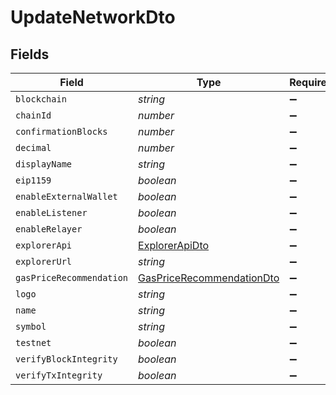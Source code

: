 # UpdateNetworkDto


## Fields

| Field                                                                         | Type                                                                          | Required                                                                      | Description                                                                   |
| ----------------------------------------------------------------------------- | ----------------------------------------------------------------------------- | ----------------------------------------------------------------------------- | ----------------------------------------------------------------------------- |
| `blockchain`                                                                  | *string*                                                                      | :heavy_minus_sign:                                                            | N/A                                                                           |
| `chainId`                                                                     | *number*                                                                      | :heavy_minus_sign:                                                            | N/A                                                                           |
| `confirmationBlocks`                                                          | *number*                                                                      | :heavy_minus_sign:                                                            | N/A                                                                           |
| `decimal`                                                                     | *number*                                                                      | :heavy_minus_sign:                                                            | N/A                                                                           |
| `displayName`                                                                 | *string*                                                                      | :heavy_minus_sign:                                                            | N/A                                                                           |
| `eip1159`                                                                     | *boolean*                                                                     | :heavy_minus_sign:                                                            | N/A                                                                           |
| `enableExternalWallet`                                                        | *boolean*                                                                     | :heavy_minus_sign:                                                            | N/A                                                                           |
| `enableListener`                                                              | *boolean*                                                                     | :heavy_minus_sign:                                                            | N/A                                                                           |
| `enableRelayer`                                                               | *boolean*                                                                     | :heavy_minus_sign:                                                            | N/A                                                                           |
| `explorerApi`                                                                 | [ExplorerApiDto](../../models/shared/explorerapidto.md)                       | :heavy_minus_sign:                                                            | N/A                                                                           |
| `explorerUrl`                                                                 | *string*                                                                      | :heavy_minus_sign:                                                            | N/A                                                                           |
| `gasPriceRecommendation`                                                      | [GasPriceRecommendationDto](../../models/shared/gaspricerecommendationdto.md) | :heavy_minus_sign:                                                            | N/A                                                                           |
| `logo`                                                                        | *string*                                                                      | :heavy_minus_sign:                                                            | N/A                                                                           |
| `name`                                                                        | *string*                                                                      | :heavy_minus_sign:                                                            | N/A                                                                           |
| `symbol`                                                                      | *string*                                                                      | :heavy_minus_sign:                                                            | N/A                                                                           |
| `testnet`                                                                     | *boolean*                                                                     | :heavy_minus_sign:                                                            | N/A                                                                           |
| `verifyBlockIntegrity`                                                        | *boolean*                                                                     | :heavy_minus_sign:                                                            | N/A                                                                           |
| `verifyTxIntegrity`                                                           | *boolean*                                                                     | :heavy_minus_sign:                                                            | N/A                                                                           |